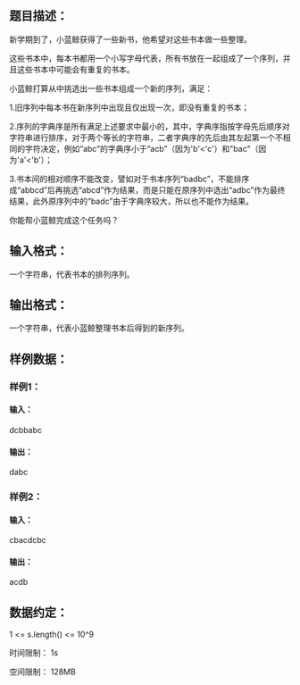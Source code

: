 ## 题目描述：

新学期到了，小蓝鲸获得了一些新书，他希望对这些书本做一些整理。

这些书本中，每本书都用一个小写字母代表，所有书放在一起组成了一个序列，并且这些书本中可能会有重复的书本。

小蓝鲸打算从中挑选出一些书本组成一个新的序列，满足：

1.旧序列中每本书在新序列中出现且仅出现一次，即没有重复的书本；

2.序列的字典序是所有满足上述要求中最小的，其中，字典序指按字母先后顺序对字符串进行排序，对于两个等长的字符串，二者字典序的先后由其左起第一个不相同的字符决定，例如“abc”的字典序小于“acb”（因为'b'<'c'）和"bac"（因为'a'<'b'）；

3.书本间的相对顺序不能改变，譬如对于书本序列“badbc”，不能排序成“abbcd”后再挑选“abcd”作为结果，而是只能在原序列中选出“adbc”作为最终结果，此外原序列中的“badc”由于字典序较大，所以也不能作为结果。

你能帮小蓝鲸完成这个任务吗？

## 输入格式：
一个字符串，代表书本的排列序列。

## 输出格式：
一个字符串，代表小蓝鲸整理书本后得到的新序列。

## 样例数据：

### 样例1：

#### 输入：
dcbbabc
#### 输出：
dabc

### 样例2：

#### 输入：
cbacdcbc
#### 输出：
acdb

## 数据约定：
1 <= s.length() <= 10^9

时间限制： 1s

空间限制： 128MB
